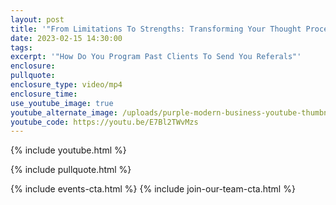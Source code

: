 ```yaml
---
layout: post
title: '"From Limitations To Strengths: Transforming Your Thought Process for Success"'
date: 2023-02-15 14:30:00
tags:
excerpt: '"How Do You Program Past Clients To Send You Referals"'
enclosure:
pullquote:
enclosure_type: video/mp4
enclosure_time:
use_youtube_image: true
youtube_alternate_image: /uploads/purple-modern-business-youtube-thumbnail.png
youtube_code: https://youtu.be/E7Bl2TWvMzs
---
```

{% include youtube.html %}

{% include pullquote.html %}

{% include events-cta.html %} {% include join-our-team-cta.html %}